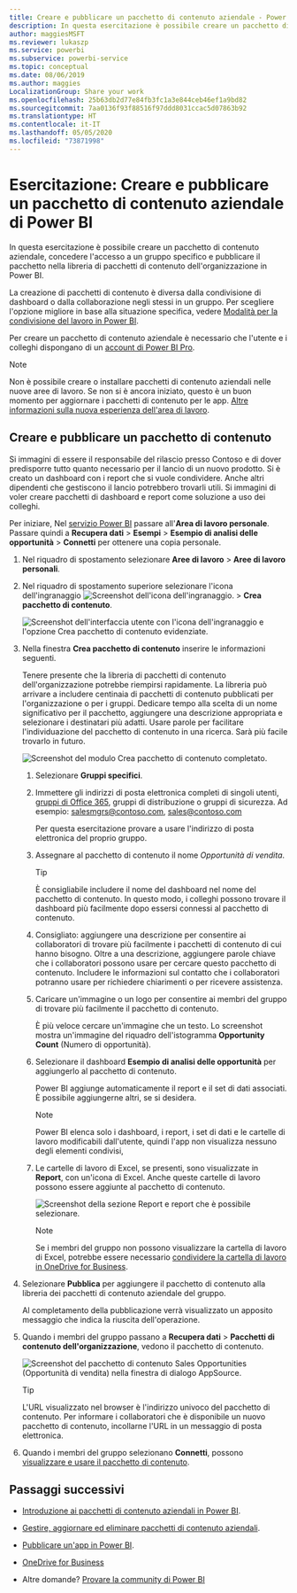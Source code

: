 ```yaml
---
title: Creare e pubblicare un pacchetto di contenuto aziendale - Power BI
description: In questa esercitazione è possibile creare un pacchetto di contenuto aziendale, limitare l'accesso a un gruppo specifico e pubblicare il pacchetto nella libreria di pacchetti di contenuto dell'organizzazione in Power BI.
author: maggiesMSFT
ms.reviewer: lukaszp
ms.service: powerbi
ms.subservice: powerbi-service
ms.topic: conceptual
ms.date: 08/06/2019
ms.author: maggies
LocalizationGroup: Share your work
ms.openlocfilehash: 25b63db2d77e84fb3fc1a3e844ceb46ef1a9bd82
ms.sourcegitcommit: 7aa0136f93f88516f97ddd8031ccac5d07863b92
ms.translationtype: HT
ms.contentlocale: it-IT
ms.lasthandoff: 05/05/2020
ms.locfileid: "73871998"
---
```

# <a name="tutorial-create-and-publish-a-power-bi-organizational-content-pack"></a>Esercitazione: Creare e pubblicare un pacchetto di contenuto aziendale di Power BI

In questa esercitazione è possibile creare un pacchetto di contenuto aziendale, concedere l'accesso a un gruppo specifico e pubblicare il pacchetto nella libreria di pacchetti di contenuto dell'organizzazione in Power BI.

La creazione di pacchetti di contenuto è diversa dalla condivisione di dashboard o dalla collaborazione negli stessi in un gruppo. Per scegliere l'opzione migliore in base alla situazione specifica, vedere [Modalità per la condivisione del lavoro in Power BI](service-how-to-collaborate-distribute-dashboards-reports.md).

Per creare un pacchetto di contenuto aziendale è necessario che l'utente e i colleghi dispongano di un [account di Power BI Pro](https://powerbi.microsoft.com/pricing).

> [!NOTE]
> Non è possibile creare o installare pacchetti di contenuto aziendali nelle nuove aree di lavoro. Se non si è ancora iniziato, questo è un buon momento per aggiornare i pacchetti di contenuto per le app. [Altre informazioni sulla nuova esperienza dell'area di lavoro](service-create-the-new-workspaces.md).

## <a name="create-and-publish-a-content-pack"></a>Creare e pubblicare un pacchetto di contenuto

Si immagini di essere il responsabile del rilascio presso Contoso e di dover predisporre tutto quanto necessario per il lancio di un nuovo prodotto.  Si è creato un dashboard con i report che si vuole condividere. Anche altri dipendenti che gestiscono il lancio potrebbero trovarli utili. Si immagini di voler creare pacchetti di dashboard e report come soluzione a uso dei colleghi.

Per iniziare, Nel [servizio Power BI](https://powerbi.com) passare all'**Area di lavoro personale**. Passare quindi a **Recupera dati** > **Esempi** > **Esempio di analisi delle opportunità** > **Connetti** per ottenere una copia personale.

1. Nel riquadro di spostamento selezionare **Aree di lavoro** > **Aree di lavoro personali**.

1. Nel riquadro di spostamento superiore selezionare l'icona dell'ingranaggio ![Screenshot dell'icona dell'ingranaggio](media/service-organizational-content-pack-create-and-publish/cog.png). > **Crea pacchetto di contenuto**.

   ![Screenshot dell'interfaccia utente con l'icona dell'ingranaggio e l'opzione Crea pacchetto di contenuto evidenziate.](media/service-organizational-content-pack-create-and-publish/pbi_create_contpk.png)

1. Nella finestra **Crea pacchetto di contenuto** inserire le informazioni seguenti.  

   Tenere presente che la libreria di pacchetti di contenuto dell'organizzazione potrebbe riempirsi rapidamente. La libreria può arrivare a includere centinaia di pacchetti di contenuto pubblicati per l'organizzazione o per i gruppi. Dedicare tempo alla scelta di un nome significativo per il pacchetto, aggiungere una descrizione appropriata e selezionare i destinatari più adatti.  Usare parole per facilitare l'individuazione del pacchetto di contenuto in una ricerca. Sarà più facile trovarlo in futuro.

      ![Screenshot del modulo Crea pacchetto di contenuto completato.](media/service-organizational-content-pack-create-and-publish/cpwindow.png)

    1. Selezionare **Gruppi specifici**.

    1. Immettere gli indirizzi di posta elettronica completi di singoli utenti, [gruppi di Office 365](https://support.office.com/article/Create-a-group-in-Office-365-7124dc4c-1de9-40d4-b096-e8add19209e9), gruppi di distribuzione o gruppi di sicurezza. Ad esempio: salesmgrs@contoso.com, sales@contoso.com

        Per questa esercitazione provare a usare l'indirizzo di posta elettronica del proprio gruppo.

    1. Assegnare al pacchetto di contenuto il nome *Opportunità di vendita*.

        > [!TIP]
        > È consigliabile includere il nome del dashboard nel nome del pacchetto di contenuto. In questo modo, i colleghi possono trovare il dashboard più facilmente dopo essersi connessi al pacchetto di contenuto.

    1. Consigliato: aggiungere una descrizione per consentire ai collaboratori di trovare più facilmente i pacchetti di contenuto di cui hanno bisogno. Oltre a una descrizione, aggiungere parole chiave che i collaboratori possono usare per cercare questo pacchetto di contenuto. Includere le informazioni sul contatto che i collaboratori potranno usare per richiedere chiarimenti o per ricevere assistenza.

    1. Caricare un'immagine o un logo per consentire ai membri del gruppo di trovare più facilmente il pacchetto di contenuto.

        È più veloce cercare un'immagine che un testo. Lo screenshot mostra un'immagine del riquadro dell'istogramma **Opportunity Count** (Numero di opportunità).

    1. Selezionare il dashboard **Esempio di analisi delle opportunità** per aggiungerlo al pacchetto di contenuto.

        Power BI aggiunge automaticamente il report e il set di dati associati. È possibile aggiungerne altri, se si desidera.

       > [!NOTE]
       > Power BI elenca solo i dashboard, i report, i set di dati e le cartelle di lavoro modificabili dall'utente, quindi l'app non visualizza nessuno degli elementi condivisi,

   1. Le cartelle di lavoro di Excel, se presenti, sono visualizzate in **Report**, con un'icona di Excel. Anche queste cartelle di lavoro possono essere aggiunte al pacchetto di contenuto.

      ![Screenshot della sezione Report e report che è possibile selezionare.](media/service-organizational-content-pack-create-and-publish/pbi_orgcontpkexcel.png)

      > [!NOTE]
      > Se i membri del gruppo non possono visualizzare la cartella di lavoro di Excel, potrebbe essere necessario [condividere la cartella di lavoro in OneDrive for Business](https://support.office.com/article/Share-documents-or-folders-in-Office-365-1fe37332-0f9a-4719-970e-d2578da4941c).

1. Selezionare **Pubblica** per aggiungere il pacchetto di contenuto alla libreria dei pacchetti di contenuto aziendale del gruppo.  

   Al completamento della pubblicazione verrà visualizzato un apposito messaggio che indica la riuscita dell'operazione.

1. Quando i membri del gruppo passano a **Recupera dati** > **Pacchetti di contenuto dell'organizzazione**, vedono il pacchetto di contenuto.

   ![Screenshot del pacchetto di contenuto Sales Opportunities (Opportunità di vendita) nella finestra di dialogo AppSource.](media/service-organizational-content-pack-create-and-publish/powerbi-find-content-pack-organization.png)

   > [!TIP]
   > L'URL visualizzato nel browser è l'indirizzo univoco del pacchetto di contenuto.  Per informare i collaboratori che è disponibile un nuovo pacchetto di contenuto,  incollarne l'URL in un messaggio di posta elettronica.

1. Quando i membri del gruppo selezionano **Connetti**, possono [visualizzare e usare il pacchetto di contenuto](service-organizational-content-pack-copy-refresh-access.md).

## <a name="next-steps"></a>Passaggi successivi

* [Introduzione ai pacchetti di contenuto aziendali in Power BI](service-organizational-content-pack-introduction.md).

* [Gestire, aggiornare ed eliminare pacchetti di contenuto aziendali](service-organizational-content-pack-manage-update-delete.md).

* [Pubblicare un'app in Power BI](service-create-distribute-apps.md).

* [OneDrive for Business](https://support.office.com/article/What-is-OneDrive-for-Business-187f90af-056f-47c0-9656-cc0ddca7fdc2)

* Altre domande? [Provare la community di Power BI](https://community.powerbi.com/)
